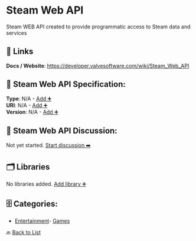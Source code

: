 # Steam Web API

Steam WEB API created to provide programmatic access to Steam data and services

##  🔗 Links
**Docs / Website**: https://developer.valvesoftware.com/wiki/Steam_Web_API

## 🧬 Steam Web API Specification:
**Type**: N/A - [Add ➕](https://github.com/apis-list/apis-list/edit/main/apis.yaml#18355)  
**URI**: N/A - [Add ➕](https://github.com/apis-list/apis-list/edit/main/apis.yaml#18355)  
**Version**: N/A - [Add ➕](https://github.com/apis-list/apis-list/edit/main/apis.yaml#18355)

## 💬 Steam Web API Discussion:
Not yet started. [Start discussion ➡️](https://github.com/apis-list/apis-list/discussions/new)

## 🗂️ Libraries

No libraries added. [Add library ➕](https://github.com/apis-list/apis-list/edit/main/apis.yaml#18355)    


## 🗄️ Categories:
- [Entertainment](https://github.com/apis-list/apis-list#entertainment-)- [Games](https://github.com/apis-list/apis-list#games-)

🔙  [Back to List](https://github.com/apis-list/apis-list)
